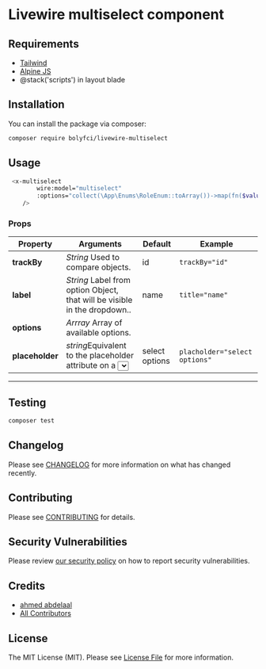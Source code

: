 # Livewire multiselect component

## Requirements
- [Tailwind](https://tailwindcss.com/)
- [Alpine JS](https://github.com/alpinejs/alpine)
- @stack('scripts') in layout blade 

## Installation

You can install the package via composer:

```bash
composer require bolyfci/livewire-multiselect
```
## Usage

```bash
 <x-multiselect
        wire:model="multiselect"
        :options="collect(\App\Enums\RoleEnum::toArray())->map(fn($value,$key)=> ['id'=>$key , 'name'=> $value])"
    />
 ```
 
 ### Props
| Property | Arguments |Default | Example |
|----|----|----|----|
|**trackBy**|*String* Used to compare objects.| id |```trackBy="id"```|
|**label**|*String* Label from option Object, that will be visible in the dropdown..| name | ```title="name"```|  
|**options**|*Arrray* Array of available options.| || ```:options="$options ?: [] "```|
|**placeholder**|*string*Equivalent to the placeholder attribute on a <select> input. .| select options |```placholder="select options"```|




---


## Testing

```bash
composer test
```

## Changelog

Please see [CHANGELOG](CHANGELOG.md) for more information on what has changed recently.

## Contributing

Please see [CONTRIBUTING](.github/CONTRIBUTING.md) for details.

## Security Vulnerabilities

Please review [our security policy](../../security/policy) on how to report security vulnerabilities.

## Credits

- [ahmed abdelaal](https://github.com/ahmedabdelaal)
- [All Contributors](../../contributors)

## License

The MIT License (MIT). Please see [License File](LICENSE.md) for more information.
